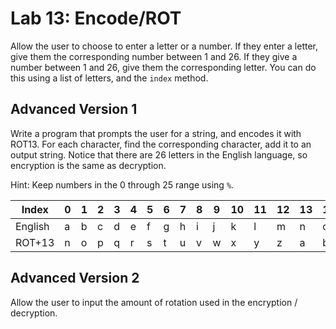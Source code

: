 # Lab 13: Encode/ROT

Allow the user to choose to enter a letter or a number. If they enter a letter, give them the corresponding number between 1 and 26. If they give a number between 1 and 26, give them the corresponding letter. You can do this using a list of letters, and the `index` method.

## Advanced Version 1

Write a program that prompts the user for a string, and encodes it with ROT13. For each character, find the corresponding character, add it to an output string. Notice that there are 26 letters in the English language, so encryption is the same as decryption.

Hint: Keep numbers in the 0 through 25 range using `%`.


| Index   | 0| 1| 2| 3| 4| 5| 6| 7| 8| 9|10|11|12|13|14|15|16|17|18|19|20|21|22|23|24|25|
|---------|--|--|--|--|--|--|--|--|--|--|--|--|--|--|--|--|--|--|--|--|--|--|--|--|--|--|
| English | a| b| c| d| e| f| g| h| i| j| k| l| m| n| o| p| q| r| s| t| u| v| w| x| y| z|
| ROT+13  | n| o| p| q| r| s| t| u| v| w| x| y| z| a| b| c| d| e| f| g| h| i| j| k| l| m|


## Advanced Version 2

Allow the user to input the amount of rotation used in the encryption / decryption.

